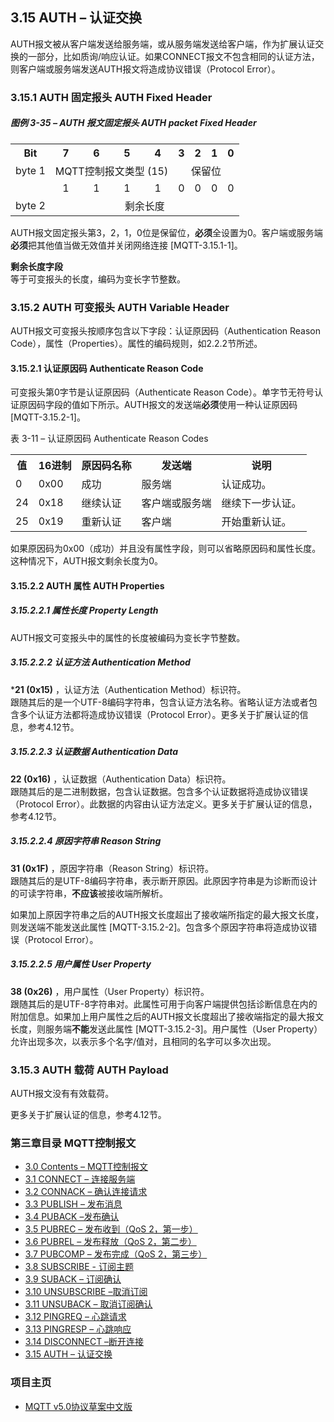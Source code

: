 ## 3.15 AUTH – 认证交换

AUTH报文被从客户端发送给服务端，或从服务端发送给客户端，作为扩展认证交换的一部分，比如质询/响应认证。如果CONNECT报文不包含相同的认证方法，则客户端或服务端发送AUTH报文将造成协议错误（Protocol Error）。

### 3.15.1 AUTH 固定报头 AUTH Fixed Header

##### 图例 3-35 – AUTH 报文固定报头 AUTH packet Fixed Header

<table style="text-align:center">
   <tr>
     <th>Bit</th>
     <th>7</th>
     <th>6</th>
     <th>5</th>
     <th>4</th>
     <th>3</th>
     <th>2</th>
     <th>1</th>
     <th>0</th>
   </tr>
   <tr>
     <td>byte 1</td>
     <td colspan="4" align="center">MQTT控制报文类型 (15)</td>
     <td colspan="4" align="center">保留位</td>
   </tr>
   <tr>
       <td></td>
       <td align="center">1</td>
       <td align="center">1</td>
       <td align="center">1</td>
       <td align="center">1</td>
       <td align="center">0</td>
       <td align="center">0</td>
       <td align="center">0</td>
       <td align="center">0</td>
     </tr>
   <tr>
     <td>byte 2</td>
     <td colspan="8" align="center">剩余长度</td>
   </tr>
 </table>

AUTH报文固定报头第3，2，1，0位是保留位，**必须**全设置为0。客户端或服务端**必须**把其他值当做无效值并关闭网络连接 [MQTT-3.15.1-1]。

**剩余长度字段**  
等于可变报头的长度，编码为变长字节整数。

### 3.15.2 AUTH 可变报头 AUTH Variable Header

AUTH报文可变报头按顺序包含以下字段：认证原因码（Authentication Reason Code），属性（Properties）。属性的编码规则，如2.2.2节所述。

#### 3.15.2.1 认证原因码 Authenticate Reason Code

可变报头第0字节是认证原因码（Authenticate Reason Code）。单字节无符号认证原因码字段的值如下所示。AUTH报文的发送端**必须**使用一种认证原因码 \[MQTT-3.15.2-1\]。

表 3-11 – 认证原因码 Authenticate Reason Codes

<table>
  <tr>
    <th>值</th>
    <th>16进制</th>
	<th>原因码名称</th>
	<th>发送端</th>
	<th>说明</th>
  </tr>
  <tr>
    <td>0</td>
    <td>0x00</td>
	<td>成功</td>
	<td>服务端</td>
	<td>认证成功。</td>
  </tr>
  <tr>
    <td>24</td>
    <td>0x18</td>
	<td>继续认证</td>
	<td>客户端或服务端</td>
	<td>继续下一步认证。</td>
  </tr>
  <tr>
    <td>25</td>
    <td>0x19</td>
	<td>重新认证</td>
	<td>客户端</td>
	<td>开始重新认证。</td>
  </tr>
</table>

如果原因码为0x00（成功）并且没有属性字段，则可以省略原因码和属性长度。这种情况下，AUTH报文剩余长度为0。

#### 3.15.2.2 AUTH 属性 AUTH Properties

##### 3.15.2.2.1 属性长度 Property Length

AUTH报文可变报头中的属性的长度被编码为变长字节整数。

##### 3.15.2.2.2 认证方法 Authentication Method

***21 (0x15)** ，认证方法（Authentication Method）标识符。  
跟随其后的是一个UTF-8编码字符串，包含认证方法名称。省略认证方法或者包含多个认证方法都将造成协议错误（Protocol Error）。更多关于扩展认证的信息，参考4.12节。

##### 3.15.2.2.3 认证数据 Authentication Data

**22 (0x16)** ，认证数据（Authentication Data）标识符。  
跟随其后的是二进制数据，包含认证数据。包含多个认证数据将造成协议错误（Protocol Error）。此数据的内容由认证方法定义。更多关于扩展认证的信息，参考4.12节。

##### 3.15.2.2.4 原因字符串 Reason String

**31 (0x1F)** ，原因字符串（Reason String）标识符。  
跟随其后的是UTF-8编码字符串，表示断开原因。此原因字符串是为诊断而设计的可读字符串，**不应该**被接收端所解析。

如果加上原因字符串之后的AUTH报文长度超出了接收端所指定的最大报文长度，则发送端不能发送此属性 [MQTT-3.15.2-2]。包含多个原因字符串将造成协议错误（Protocol Error）。

##### 3.15.2.2.5 用户属性 User Property

**38 (0x26)** ，用户属性（User Property）标识符。  
跟随其后的是UTF-8字符串对。此属性可用于向客户端提供包括诊断信息在内的附加信息。如果加上用户属性之后的AUTH报文长度超出了接收端指定的最大报文长度，则服务端**不能**发送此属性 \[MQTT-3.15.2-3\]。用户属性（User Property）允许出现多次，以表示多个名字/值对，且相同的名字可以多次出现。

### 3.15.3 AUTH 载荷 AUTH Payload

AUTH报文没有有效载荷。

更多关于扩展认证的信息，参考4.12节。


### 第三章目录 MQTT控制报文

- [3.0 Contents – MQTT控制报文](03-ControlPackets.md)
- [3.1 CONNECT – 连接服务端](0301-CONNECT.md)
- [3.2 CONNACK – 确认连接请求](0302-CONNACK.md)
- [3.3 PUBLISH – 发布消息](0303-PUBLISH.md)
- [3.4 PUBACK –发布确认](0304-PUBACK.md)
- [3.5 PUBREC – 发布收到（QoS 2，第一步）](0305-PUBREC.md)
- [3.6 PUBREL – 发布释放（QoS 2，第二步）](0306-PUBREL.md)
- [3.7 PUBCOMP – 发布完成（QoS 2，第三步）](0307-PUBCOMP.md)
- [3.8 SUBSCRIBE - 订阅主题](0308-SUBSCRIBE.md)
- [3.9 SUBACK – 订阅确认](0309-SUBACK.md)
- [3.10 UNSUBSCRIBE –取消订阅](0310-UNSUBSCRIBE.md)
- [3.11 UNSUBACK – 取消订阅确认](0311-UNSUBACK.md)
- [3.12 PINGREQ – 心跳请求](0312-PINGREQ.md)
- [3.13 PINGRESP – 心跳响应](0313-PINGRESP.md)
- [3.14 DISCONNECT –断开连接](0314-DISCONNECT.md)
- [3.15 AUTH – 认证交换](0315-AUTH.md)

### 项目主页

- [MQTT v5.0协议草案中文版](https://github.com/hui6075/mqtt_v5)


